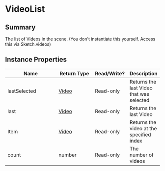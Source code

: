 
# VideoList

## Summary
The list of Videos in the scene. (You don't instantiate this yourself. Access this via Sketch.videos)


## Instance Properties

<table>
<thead><tr><th width="225">Name</th><th width="160">Return Type</th><th width="80">Read/Write?</th><th>Description</th></tr></thead>
<tbody>
<tr><td>lastSelected</td><td><a href="video.md">Video</a></td><td>Read-only</td><td>Returns the last Video that was selected</td></tr>
<tr><td>last</td><td><a href="video.md">Video</a></td><td>Read-only</td><td>Returns the last Video</td></tr>
<tr><td>Item</td><td><a href="video.md">Video</a></td><td>Read-only</td><td>Returns the video at the specified index</td></tr>
<tr><td>count</td><td>number</td><td>Read-only</td><td>The number of videos</td></tr>
</tbody></table>




